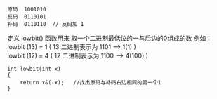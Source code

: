 
~~~
原码  1001010
反码  0110101
补码  0110110  // 反码加 1
~~~

定义
lowbit() 函数用来  取一个二进制最低位的一与后边的0组成的数 
例如：  
lowbit (13) = 1 ( 13 二进制表示为 1101 ——> 1(1) )  
lowbit (12) = 4 ( 12 二进制表示为 1100 ——> 4(100) )
~~~
int lowbit(int x)   
{
	return x&(-x);   //找出原码与补码右边相同的第一个1
}
~~~